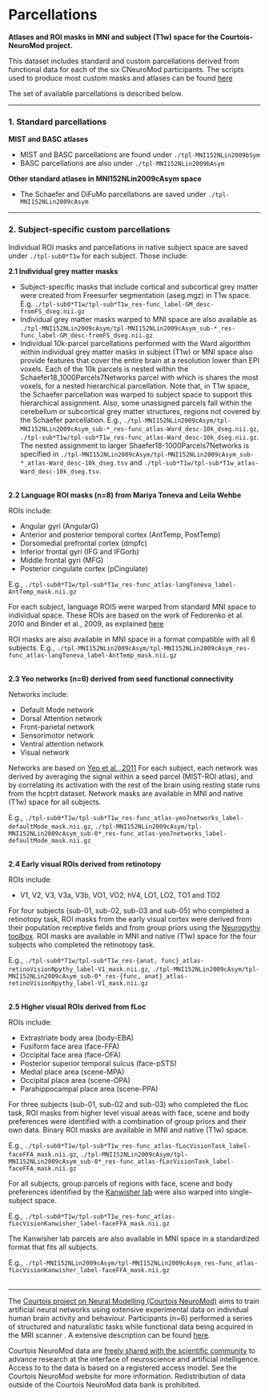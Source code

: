 
Parcellations
==============

**Atlases and ROI masks in MNI and subject (T1w) space for the Courtois-NeuroMod project.**

This dataset includes standard and custom parcellations derived from functional data for each of the six CNeuroMod participants.  The scripts used to produce most custom masks and atlases can be found [here](https://github.com/courtois-neuromod/cneuromod_extract_tseries/tree/main/timeseries/masks)

The set of available parcellations is described below.

-------------------------

### 1. Standard parcellations

**MIST and BASC atlases**

* MIST and BASC parcellations are found under ``./tpl-MNI152NLin2009bSym``
* BASC parcellations are also under ``./tpl-MNI152NLin2009bAsym``

**Other standard atlases in MNI152NLin2009cAsym space**

* The Schaefer and DiFuMo parcellations are saved under ``./tpl-MNI152NLin2009cAsym``

---------------------------------
### 2. Subject-specific custom parcellations

Individual ROI masks and parcellations in native subject space are saved under ``./tpl-sub0*T1w`` for each subject. Those include:

**2.1 Individual grey matter masks**

* Subject-specific masks that include cortical and subcortical grey matter were created from Freesurfer segmentation (aseg.mgz) in T1w space. E.g. ``./tpl-sub0*T1w/tpl-sub*T1w_res-func_label-GM_desc-fromFS_dseg.nii.gz``
* Individual grey matter masks warped to MNI space are also available as ``./tpl-MNI152NLin2009cAsym/tpl-MNI152NLin2009cAsym_sub-*_res-func_label-GM_desc-fromFS_dseg.nii.gz``
* Individual 10k-parcel parcellations performed with the Ward algorithm within individual grey matter masks in subject (T1w) or MNI space also provide features that cover the entire brain at a resolution lower than EPI voxels. Each of the 10k parcels is nested within the Schaefer18_1000Parcels7Networks parcel with which is shares the most voxels, for a nested hierarchical parcellation. Note that, in T1w space, the Schaefer parcellation was warped to subject space to support this hierarchical assignment. Also, some unassigned parcels fall within the cerebellum or subcortical grey matter structures, regions not covered by the Schaefer parcellation. E.g., ``./tpl-MNI152NLin2009cAsym/tpl-MNI152NLin2009cAsym_sub-*_res-func_atlas-Ward_desc-10k_dseg.nii.gz``, ``./tpl-sub*T1w/tpl-sub*T1w_res-func_atlas-Ward_desc-10k_dseg.nii.gz``. The nested assignment to larger Shaefer18-1000Parcels7Networks is specified in ``./tpl-MNI152NLin2009cAsym/tpl-MNI152NLin2009cAsym_sub-*_atlas-Ward_desc-10k_dseg.tsv`` and ``./tpl-sub*T1w/tpl-sub*T1w_atlas-Ward_desc-10k_dseg.tsv``.<br><br>


**2.2 Language ROI masks (n=8) from Mariya Toneva and Leila Wehbe**

ROIs include:

* Angular gyri (AngularG)
* Anterior and posterior temporal cortex (AntTemp, PostTemp)
* Dorsomedial prefrontal cortex (dmpfc)
* Inferior frontal gyri (IFG and IFGorb)
* Middle frontal gyri (MFG)
* Posterior cingulate cortex (pCingulate)

E.g., ``./tpl-sub0*T1w/tpl-sub*T1w_res-func_atlas-langToneva_label-AntTemp_mask.nii.gz``

For each subject, language ROIS were warped from standard MNI space to
individual space. These ROIs are based on the work of Fedorenko et al. 2010
and Binder et al., 2009, as explained [here](https://www.biorxiv.org/content/10.1101/2020.09.28.316935v4)

ROI masks are also available in MNI space in a format compatible with all 6 subjects.
E.g., ``./tpl-MNI152NLin2009cAsym/tpl-MNI152NLin2009cAsym_res-func_atlas-langToneva_label-AntTemp_mask.nii.gz``<br><br>


**2.3 Yeo networks (n=6) derived from seed functional connectivity**

Networks include:

* Default Mode network
* Dorsal Attention network
* Front-parietal network
* Sensorimotor network
* Ventral attention network
* Visual network

Networks are based on [Yeo et al., 2011](https://www.ncbi.nlm.nih.gov/pmc/articles/PMC3174820/)
For each subject, each network was derived by averaging the signal within a
seed parcel (MIST-ROI atlas), and by correlating its activation with the
rest of the brain using resting state runs from the hcptrt dataset. Network masks are available in
MNI and native (T1w) space for all subjects.

E.g., ``./tpl-sub0*T1w/tpl-sub*T1w_res-func_atlas-yeo7networks_label-defaultMode_mask.nii.gz``,
``./tpl-MNI152NLin2009cAsym/tpl-MNI152NLin2009cAsym_sub-0*_res-func_atlas-yeo7networks_label-defaultMode_mask.nii.gz``<br><br>


**2.4 Early visual ROIs derived from retinotopy**

ROIs include:

* V1, V2, V3, V3a, V3b, VO1, VO2, hV4, LO1, LO2, TO1 and TO2

For four subjects (sub-01, sub-02, sub-03 and sub-05) who completed a retinotopy task,
ROI masks from the early visual cortex were derived from their population
receptive fields and from group priors using the [Neuropythy toolbox](https://github.com/noahbenson/neuropythy).
ROI masks are available in MNI and native (T1w) space for the four subjects who completed the retinotopy task.

E.g., ``./tpl-sub0*T1w/tpl-sub*T1w_res-{anat, func}_atlas-retinoVisionNpythy_label-V1_mask.nii.gz``,
``./tpl-MNI152NLin2009cAsym/tpl-MNI152NLin2009cAsym_sub-0*_res-{func, anat}_atlas-retinoVisionNpythy_label-V1_mask.nii.gz``<br><br>


**2.5 Higher visual ROIs derived from fLoc**

ROIs include:

* Extrastriate body area (body-EBA)
* Fusiform face area (face-FFA)
* Occipital face area (face-OFA)
* Posterior superior temporal sulcus (face-pSTS)
* Medial place area (scene-MPA)
* Occipital place area (scene-OPA)
* Parahippocampal place area (scene-PPA)

For three subjects (sub-01, sub-02 and sub-03) who completed the fLoc task,
ROI masks from higher level visual areas with face, scene and
body preferences were identified with a combination of group priors and their
own data. Binary ROI masks are available in MNI and native (T1w) space.

E.g., ``./tpl-sub0*T1w/tpl-sub*T1w_res-func_atlas-fLocVisionTask_label-faceFFA_mask.nii.gz``,
``./tpl-MNI152NLin2009cAsym/tpl-MNI152NLin2009cAsym_sub-0*_res-func_atlas-fLocVisionTask_label-faceFFA_mask.nii.gz``

For all subjects, group parcels of regions with face, scene and
body preferences identified by the [Kanwisher lab](https://web.mit.edu/bcs/nklab/GSS.shtml#download) were also warped into
single-subject space.

E.g., ``./tpl-sub0*T1w/tpl-sub*T1w_res-func_atlas-fLocVisionKanwisher_label-faceFFA_mask.nii.gz``

The Kanwisher lab parcels are also available in MNI space in a standardized format that fits all subjects.

E.g., ``./tpl-MNI152NLin2009cAsym/tpl-MNI152NLin2009cAsym_res-func_atlas-fLocVisionKanwisher_label-faceFFA_mask.nii.gz``<br><br>

-------------------------
The [Courtois project on Neural Modelling (Courtois NeuroMod)](https://www.cneuromod.ca/) aims to train artificial neural networks using extensive experimental data on individual human brain activity and behaviour. Participants (n=6) performed a series of structured and naturalistic tasks while functional data being acquired in the MRI scanner . A extensive description can be found [here](https://docs.cneuromod.ca/en/latest/DATASETS.html).

Courtois NeuroMod data are [freely shared with the scientific community](https://docs.cneuromod.ca/en/latest/ACCESS.html) to advance research at the interface of neuroscience and artificial intelligence. Access to to the data is based on a registered access model. See the Courtois NeuroMod website for more information. Redistribution of data outside of the Courtois NeuroMod data bank is prohibited.
